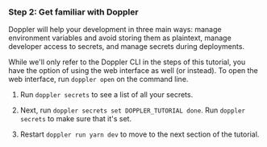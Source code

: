 ### Step 2: Get familiar with Doppler

Doppler will help your development in three main ways: manage environment variables and avoid storing them as plaintext, manage developer access to secrets, and manage secrets during deployments.

While we'll only refer to the Doppler CLI in the steps of this tutorial, you have the option of using the web interface as well (or instead). To open the web interface, run `doppler open` on the command line.

1. Run `doppler secrets` to see a list of all your secrets.

2. Next, run `doppler secrets set DOPPLER_TUTORIAL done`. Run `doppler secrets` to make sure that it's set.

3. Restart `doppler run yarn dev` to move to the next section of the tutorial.
